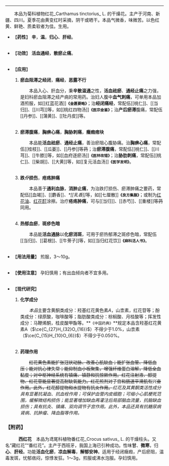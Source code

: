 ---
&emsp;&emsp;本品为菊科植物红花_Carthamus tinctorius_ L. 的干燥花。主产于河南、新疆、四川。夏季花由黄变红时采摘，阴干或晒干。本品气微香，味微苦。以色红黄、鲜艳、质柔软者为佳。生用。

- 【**药性**】
	**辛**，**温**。**归心**、**肝经**。<br></br>

- 【**功效**】
	**活血通经**，**散瘀止痛**。<br></br>

- 【**应用**】
	1. **瘀血阻滞之经闭**，**痛经**，**恶露不行**
		
		&emsp;&emsp;本品入心、肝血分，秉**辛散温通**之性，**活血祛瘀**、**通经止痛**之力强，是妇科瘀血阻滞之经产病的常用药。治妇人腹中**血气刺痛**，可单用本品加酒煎服，如[[红蓝花酒]]**`《金匮要略》`**；治**经闭痛经**，常配伍[[桃仁]]、[[当归]]、[[川芎]]等，如[[桃红四物汤]]**`《医宗金鉴》`**；治**产后瘀滞**腹痛，常配伍[[丹参]]、[[蒲黄]]、[[牡丹皮]]等。<br></br>
	
	2. **瘀滞腹痛**，**胸痹心痛**，**胸胁刺痛**，**癥瘕痞块**
		
		&emsp;&emsp;本品能**活血祛瘀**<dfn>、</dfn>**通经止痛**，善治瘀阻心腹胁痛。治**胸痹心痛**，常配伍[[桂枝]]、[[瓜蒌]]、[[丹参]]等~~药~~；治**瘀滞腹痛**，常配伍[[桃仁]]、[[川芎]]、[[牛膝]]等，如[[血府逐瘀汤]]**`《医林改错》`**；治**胁肋刺痛**，常配伍[[桃仁]]、[[柴胡]]、[[大黄]]等，如[[复元活血汤]]**`《医学发明》`**。<br></br>
	
	3. **跌<dfn>仆</dfn>损伤**，**疮疡肿痛**
		
		&emsp;&emsp;本品善于**通利血脉**，**消肿止痛**，为治跌打损伤、瘀滞肿痛之要药，常配伍[[血竭]]、[[麝香]]<dfn>、\*[[乳香]]</dfn>等，如[[七厘散]]**`《良方集腋》`**；或制为<ins>红花油</ins>、<ins>红花酊</ins>涂擦。治疗**疮疡肿痛**，可与[[当归]]、[[赤芍]]、[[重楼]]等~~药~~同用。<br></br>
	
	4. **热郁血瘀**，**斑疹色暗**
		
		&emsp;&emsp;本品能**活血通脉**以**化瘀消斑**，可用于瘀热郁滞之斑疹色暗，常配伍[[当归]]、[[葛根]]、[[牛蒡子]]等，如[[当归红花饮]]**`《麻科活人书》`**。<br></br>

- 【**用法用量**】
	煎服，3～10g。<br></br>

- 【**使用注意**】
	孕妇慎用；有出血倾向者不宜多用。<br></br>

- 【**现代研究**】
	1. **化学成分**
		
		&emsp;&emsp;<dfn>本品</dfn>主要含黄酮类成分：羟基红花黄色素$A$，山柰素，红花苷等；酚类成分：绿原酸，咖啡酸等；脂肪酸类成分：棕榈酸、月桂酸等；挥发性成分：马鞭烯酮，桂皮酸甲酯等。**`《中国药典》`**规定本品含羟基红花黄素A（$\ce{C_{27}H_{32}O_{16}}$）不得少于1.0%，山柰素（$\ce{C_{15}H_{10}O_{6}}$）不得少于0.050%。<br></br>
	
	2. **药理作用**
		
		&emsp;&emsp;~~红花黄色素能扩张冠状动脉、改善心肌缺血；能扩张血管、降低血压；能对抗心律失常；能抑制血小板聚集，增强纤维蛋白溶解，降低全血黏度；对中枢神经系统有镇痛、镇静和抗惊厥作用。红花注射液、醇提物、红花苷能显著提高耐缺氧能力。红花煎剂对子宫和肠道平滑肌有兴奋作用。此外，红花醇提物和水提物有抗炎作用。~~<dfn>红花及其黄酮类活性成分具有显著抗凝血、抗血栓作用；可保护血管内皮细胞；可缩小心肌梗死范围，缓解微结构损伤；能显著增加缺血再灌注后局部脑血流量，抗脑缺血损伤；具有抗炎、镇痛、双向调节子宫作用。此外，本品还具有抗糖尿病肾病、抗肿瘤、降血脂等作用。</dfn>

### 【附药】

&emsp;&emsp;&emsp;**西红花**&emsp;本品为鸢尾科植物番红花_Crocus sativus_ L. 的干燥柱头。又名“藏红花”“番红花”。主产于西班牙，我国上海已引种成功。性味**甘**、**微寒**，归**心**、**肝经**。功能**活血化瘀**，**凉血解毒**，**解郁安神**。适用于经闭癥瘕，产后瘀阻，温毒发斑，忧郁痞闷，惊悸发狂。1～3g，煎服或沸水泡服。孕妇慎用。